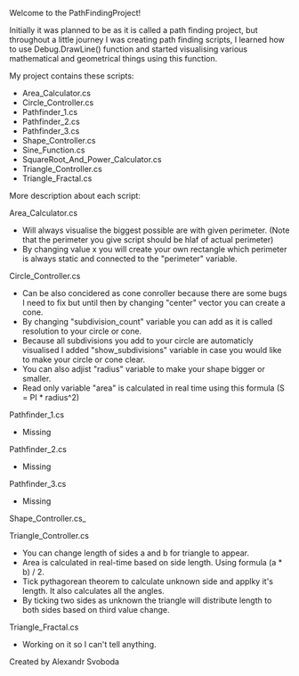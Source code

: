 Welcome to the PathFindingProject!

Initially it was planned to be as it is called a path finding project, but throughout a little journey I was creating path finding scripts, I learned how to use Debug.DrawLine() function and started visualising various mathematical and geometrical things using this function.


My project contains these scripts:
- Area_Calculator.cs
- Circle_Controller.cs
- Pathfinder_1.cs
- Pathfinder_2.cs
- Pathfinder_3.cs
- Shape_Controller.cs
- Sine_Function.cs
- SquareRoot_And_Power_Calculator.cs
- Triangle_Controller.cs
- Triangle_Fractal.cs


More description about each script:

Area_Calculator.cs
- Will always visualise the biggest possible are with given perimeter. (Note that the perimeter you give script should be hlaf of actual perimeter)
- By changing value x you will create your own rectangle which perimeter is always static and connected to the "perimeter" variable.

Circle_Controller.cs
- Can be also concidered as cone conroller because there are some bugs I need to fix but until then by changing "center" vector you can create a cone.
- By changing "subdivision_count" variable you can add as it is called resolution to your circle or cone.
- Because all subdivisions you add to your circle are automaticly visualised I added "show_subdivisions" variable in case you would like to make your circle or cone clear.
- You can also adjist "radius" variable to make your shape bigger or smaller.
- Read only variable "area" is calculated in real time using this formula (S = PI * radius^2)

Pathfinder_1.cs
- Missing

Pathfinder_2.cs
- Missing

Pathfinder_3.cs
- Missing

Shape_Controller.cs_

Triangle_Controller.cs
- You can change length of sides a and b for triangle to appear. 
- Area is calculated in real-time based on side length. Using formula (a * b) / 2.
- Tick pythagorean theorem to calculate unknown side and applky it's length. It also calculates all the angles.
- By ticking two sides as unknown the triangle will distribute length to both sides based on third value change.

Triangle_Fractal.cs
- Working on it so I can't tell anything.

Created by Alexandr Svoboda
